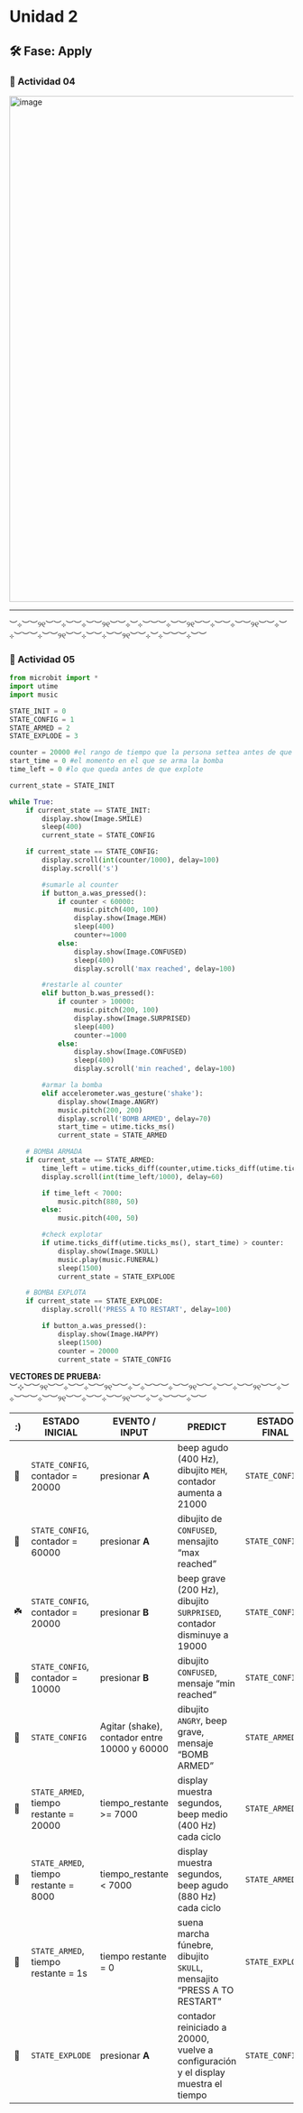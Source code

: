 # Unidad 2

## 🛠 Fase: Apply

### 📝 Actividad 04
  
<img width="1090" height="897" alt="image" src="https://github.com/user-attachments/assets/182ca611-d06f-4541-84e7-a9992708b100" />

___  

︶⊹︶︶୨୧︶︶⊹︶︶⊹︶︶୨୧︶︶⊹︶⊹︶︶︶⊹︶︶୨୧︶︶⊹︶︶⊹︶︶୨୧︶︶⊹︶⊹︶︶︶⊹︶︶୨୧︶︶⊹︶︶⊹︶︶୨୧︶︶⊹︶⊹︶︶︶⊹︶︶   

### 📝 Actividad 05  
  
```bomba.py
from microbit import *
import utime
import music

STATE_INIT = 0
STATE_CONFIG = 1
STATE_ARMED = 2
STATE_EXPLODE = 3

counter = 20000 #el rango de tiempo que la persona settea antes de que explote 
start_time = 0 #el momento en el que se arma la bomba
time_left = 0 #lo que queda antes de que explote

current_state = STATE_INIT

while True:
    if current_state == STATE_INIT:
        display.show(Image.SMILE)
        sleep(400)
        current_state = STATE_CONFIG

    if current_state == STATE_CONFIG:
        display.scroll(int(counter/1000), delay=100)
        display.scroll('s')

        #sumarle al counter
        if button_a.was_pressed():
            if counter < 60000:
                music.pitch(400, 100)
                display.show(Image.MEH)
                sleep(400)
                counter+=1000
            else:
                display.show(Image.CONFUSED)
                sleep(400)
                display.scroll('max reached', delay=100)

        #restarle al counter    
        elif button_b.was_pressed():
            if counter > 10000:
                music.pitch(200, 100)
                display.show(Image.SURPRISED)
                sleep(400)
                counter-=1000
            else:
                display.show(Image.CONFUSED)
                sleep(400)
                display.scroll('min reached', delay=100)

        #armar la bomba
        elif accelerometer.was_gesture('shake'):
            display.show(Image.ANGRY)
            music.pitch(200, 200)
            display.scroll('BOMB ARMED', delay=70)
            start_time = utime.ticks_ms()
            current_state = STATE_ARMED

    # BOMBA ARMADA
    if current_state == STATE_ARMED:
        time_left = utime.ticks_diff(counter,utime.ticks_diff(utime.ticks_ms(), start_time))
        display.scroll(int(time_left/1000), delay=60)

        if time_left < 7000:
            music.pitch(880, 50)
        else:
            music.pitch(400, 50)

        #check explotar
        if utime.ticks_diff(utime.ticks_ms(), start_time) > counter:
            display.show(Image.SKULL)
            music.play(music.FUNERAL)
            sleep(1500)
            current_state = STATE_EXPLODE

    # BOMBA EXPLOTA
    if current_state == STATE_EXPLODE:
        display.scroll('PRESS A TO RESTART', delay=100)

        if button_a.was_pressed():
            display.show(Image.HAPPY)
            sleep(1500)
            counter = 20000
            current_state = STATE_CONFIG

```
**VECTORES DE PRUEBA:**  
︶⊹︶︶୨୧︶︶⊹︶︶⊹︶︶୨୧︶︶⊹︶⊹︶︶︶⊹︶︶୨୧︶︶⊹︶︶⊹︶︶୨୧︶︶⊹︶⊹︶︶︶⊹︶︶୨୧︶︶⊹︶︶⊹︶︶୨୧︶︶⊹︶⊹︶︶︶⊹︶︶  

    
| :) | ESTADO INICIAL | EVENTO / INPUT | PREDICT | ESTADO FINAL | FUNCIONA? |
|----|----------------|------------------------------|-------------------------------------|--------------|----|
| 🌱  | `STATE_CONFIG`, contador = 20000 | presionar **A** | beep agudo (400 Hz), dibujito `MEH`, contador aumenta a 21000 | `STATE_CONFIG` | ✅ |
| 🌿  | `STATE_CONFIG`, contador = 60000 | presionar **A** | dibujito de `CONFUSED`, mensajito “max reached” | `STATE_CONFIG` | ✅ |
| ☘️  | `STATE_CONFIG`, contador = 20000 | presionar **B** | beep grave (200 Hz), dibujito `SURPRISED`, contador disminuye a 19000 | `STATE_CONFIG` | ✅ |
| 🌼  | `STATE_CONFIG`, contador = 10000 | presionar **B** | dibujito `CONFUSED`, mensaje “min reached” | `STATE_CONFIG` | ✅ |
| 🌻  | `STATE_CONFIG` | Agitar (shake), contador entre 10000 y 60000 | dibujito `ANGRY`, beep grave, mensaje “BOMB ARMED” | `STATE_ARMED` | ✅ |
| 🍃  | `STATE_ARMED`, tiempo restante = 20000 | tiempo_restante >= 7000 | display muestra segundos, beep medio (400 Hz) cada ciclo | `STATE_ARMED` | ✅ |
| 🍂  | `STATE_ARMED`, tiempo restante = 8000 | tiempo_restante < 7000 | display muestra segundos, beep agudo (880 Hz) cada ciclo | `STATE_ARMED` | ✅ |
| 🍁  | `STATE_ARMED`, tiempo restante = 1s | tiempo restante = 0 | suena marcha fúnebre, dibujito `SKULL`, mensajito “PRESS A TO RESTART” | `STATE_EXPLODE` | ✅ |
| 🌱  | `STATE_EXPLODE` | presionar **A** | contador reiniciado a 20000, vuelve a configuración y el display muestra el tiempo | `STATE_CONFIG` | ✅ |




